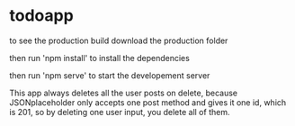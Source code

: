 # todoapp
to see the production build download the production folder

then run 'npm install' to install the dependencies

then run 'npm serve' to start the developement server

This app always deletes all the user posts on delete, because JSONplaceholder only accepts one post method and gives it one id, which is 201, so by deleting one user input, you delete all of them.
